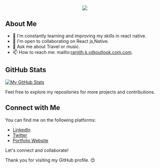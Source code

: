 

<h1 align="center">
    <img src="https://readme-typing-svg.herokuapp.com/?font=Righteous&size=35&center=true&vCenter=true&width=500&height=70&duration=4000&lines=Hi+There!+👋;+I'm+Ranjith!;" />
</h1>



## About Me

- 🌱 I'm constantly learning and improving my skills in react native.
- 👯 I'm open to collaborating on React js,Native.
- 💬 Ask me about Travel or music.
- 📫 How to reach me: mailto:ranjith.k.v@outlook.com.com.


## GitHub Stats

[![My GitHub Stats](https://github-readme-stats.vercel.app/api?username=Ranjith-K-V&show_icons=true&theme=dark)](https://github.com/anuraghazra/github-readme-stats)



Feel free to explore my repositories for more projects and contributions.

## Connect with Me

You can find me on the following platforms:

- [LinkedIn](LinkedInProfileLink)
- [Twitter](TwitterProfileLink)
- [Portfolio Website](YourPortfolioWebsiteLink)

Let's connect and collaborate!

Thank you for visiting my GitHub profile. 😊
